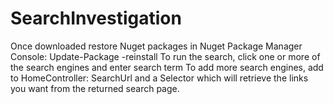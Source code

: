 # SearchInvestigation
Once downloaded restore Nuget packages in Nuget Package Manager Console: Update-Package -reinstall
To run the search, click one or more of the search engines and enter search term
To add more search engines, add to HomeController: SearchUrl and a Selector which will retrieve the links you want from the returned search page.
